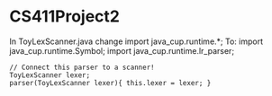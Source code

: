 # CS411Project2

In ToyLexScanner.java
change import java_cup.runtime.*;
To: 
import java_cup.runtime.Symbol;
import java_cup.runtime.lr_parser;

    // Connect this parser to a scanner!
    ToyLexScanner lexer;
    parser(ToyLexScanner lexer){ this.lexer = lexer; }
